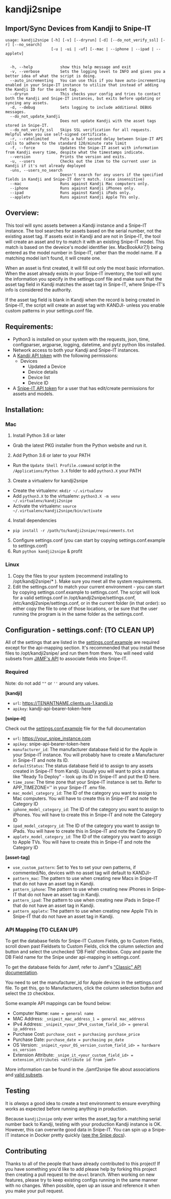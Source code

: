 # kandji2snipe
## Import/Sync Devices from Kandji to Snipe-IT
```
usage: kandji2snipe [-h] [-v] [--dryrun] [-d] [--do_not_verify_ssl] [-r] [--no_search]
                    [-u | -ui | -uf] [--mac | --iphone | --ipad | --appletv]
                    

  -h, --help            show this help message and exit
  -v, --verbose         Sets the logging level to INFO and gives you a better idea of what the script is doing.
  --auto_incrementing   You can use this if you have auto-incrementing enabled in your Snipe-IT instance to utilize that instead of adding the Kandji ID for the asset tag.
  --dryrun              This checks your config and tries to contact both the Kandji and Snipe-IT instances, but exits before updating or syncing any assets.
  -d, --debug           Sets logging to include additional DEBUG messages.
  --do_not_update_kandji
                        Does not update Kandji with the asset tags stored in Snipe-IT.
  --do_not_verify_ssl   Skips SSL verification for all requests. Helpful when you use self-signed certificate.
  -r, --ratelimited     Puts a half second delay between Snipe-IT API calls to adhere to the standard 120/minute rate limit
  -f, --force           Updates the Snipe-IT asset with information from Kandji every time, despite what the timestamps indicate.
  --version             Prints the version and exits.
  -u, --users           Checks out the item to the current user in Kandji if it's not already deployed
  -uns, --users_no_search
                        Doesn't search for any users if the specified fields in Kandji and Snipe-IT don't match. (case insensitive)
  --mac                 Runs against Kandji Mac computers only.
  --iphone              Runs against Kandji iPhones only.
  --ipad                Runs against Kandji iPads only.
  --appletv             Runs against Kandji Apple TVs only.

```


## Overview:
This tool will sync assets between a Kandji instance and a Snipe-IT instance. The tool searches for assets based on the serial number, not the existing asset tag. If assets exist in Kandji and are not in Snipe-IT, the tool will create an asset and try to match it with an existing Snipe-IT model. This match is based on the deveice's model identifier (ex. MacBookAir7,1) being entered as the model number in Snipe-IT, rather than the model name. If a matching model isn't found, it will create one.

When an asset is first created, it will fill out only the most basic information. When the asset already exists in your Snipe-IT inventory, the tool will sync the information you specify in the settings.conf file and make sure that the asset tag field in Kandji matches the asset tag in Snipe-IT, where Snipe-IT's info is considered the authority.

If the asset tag field is blank in Kandji when the record is being created in Snipe-IT, the script will create an asset tag with KANDJI-<SERIAL NUMBER> unless you enable custom patterns in your settings.conf file.

## Requirements:

- Python3 is installed on your system with the requests, json, time, configparser, argparse, logging, datetime, and pytz python libs installed.
- Network access to both your Kandji and Snipe-IT instances.
- A [Kandji API token](https://support.kandji.io/support/solutions/articles/72000560412-kandji-api) with the following permissions:
  - Devices
    - Updated a Device
    - Device details
    - Device list
    - Device ID
- A [Snipe-IT API token](https://snipe-it.readme.io/reference#generating-api-tokens) for a user that has edit/create permissions for assets and models. 

## Installation:

### Mac

1. Install Python 3.6 or later
  - Grab the latest PKG installer from the Python website and run it.

2. Add Python 3.6 or later to your PATH
  - Run the `Update Shell Profile.command` script in the `/Applications/Python 3.X` folder to add `python3.X` your PATH

3. Create a virtualenv for kandji2snipe
  - Create the virtualenv: `mkdir ~/.virtualenv`
  - Add `python3.X` to the virtualenv: `python3.X -m venv ~/.virtualenv/kandji2snipe`
  - Activate the virtualenv: `source ~/.virtualenv/kandji2snipe/bin/activate`

4. Install dependencies
  - `pip install -r /path/to/kandji2snipe/requirements.txt`

5. Configure settings.conf (you can start by copying settings.conf.example to settings.conf)
6. Run `python kandji2snipe` & profit

### Linux

1. Copy the files to your system (recommend installing to /opt/kandji2snipe/* ). Make sure you meet all the system requirements.
2. Edit the settings.conf to match your current environment - you can start by copying settings.conf.example to settings.conf. The script will look for a valid settings.conf in /opt/kandji2snipe/settings.conf, /etc/kandji2snipe/settings.conf, or in the current folder (in that order): so either copy the file to one of those locations, or be sure that the user running the program is in the same folder as the settings.conf.

## Configuration - settings.conf: (****TO CLEAN UP****)

All of the settings that are listed in the [settings.conf.example](https://github.com/grokability/jamf2snipe/blob/main/settings.conf.example) are required except for the api-mapping section. It's recommended that you install these files to /opt/kandji2snipe/ and run them from there. You will need valid subsets from [JAMF's API](https://developer.jamf.com/apis/classic-api/index) to associate fields into Snipe-IT.

### Required

Note: do not add `""` or `''` around any values.

**[kandji]**

- `url`: https://TENANTNAME.clients.us-1.kandji.io
- `apikey`: kandji-api-bearer-token-here

**[snipe-it]**

Check out the [settings.conf.example](https://github.com/grokability/jamf2snipe/blob/main/settings.conf.example) file for the full documentation

- `url`: https://your_snipe_instance.com
- `apikey`: snipe-api-bearer-token-here
- `manufacturer_id`: The manufacturer database field id for the Apple in your Snipe-IT instance. You will probably have to create a Manufacturer in Snipe-IT and note its ID.
- `defaultStatus`: The status database field id to assign to any assets created in Snipe-IT from Kandji. Usually you will want to pick a status like "Ready To Deploy" - look up its ID in Snipe-IT and put the ID here.
- `time_zone`: The time zone that your Snipe-IT instance is set to.  Refer to APP_TIMEZONE='<timezone>' in your Snipe-IT .env file.
- `mac_model_category_id`: The ID of the category you want to assign to Mac computers. You will have to create this in Snipe-IT and note the Category ID
- `iphone_model_category_id`: The ID of the category you want to assign to iPhones. You will have to create this in Snipe-IT and note the Category ID
- `ipad_model_category_id`: The ID of the category you want to assign to iPads. You will have to create this in Snipe-IT and note the Category ID
- `appletv_model_category_id`: The ID of the category you want to assign to Apple TVs. You will have to create this in Snipe-IT and note the Category ID
    
**[asset-tag]**
- `use_custom_pattern`: Set to Yes to set your own patterns, if commented/No, devices with no asset tag will default to KANDJI-<SIERAL NUMBER>
- `pattern_mac`: The pattern to use when creating new Macs in Snipe-IT that do not have an asset tag in Kandji.
- `pattern_iphone`: The pattern to use when creating new iPhones in Snipe-IT that do not have an asset tag in Kandji.
- `pattern_ipad`: The pattern to use when creating new iPads in Snipe-IT that do not have an asset tag in Kandji.
- `pattern_appletv`: The pattern to use when creating new Apple TVs in Snipe-IT that do not have an asset tag in Kandji.

  
### API Mapping (****TO CLEAN UP****)

To get the database fields for Snipe-IT Custom Fields, go to Custom Fields, scroll down past Fieldsets to Custom Fields, click the column selection and button and select the unchecked 'DB Field' checkbox. Copy and paste the DB Field name for the Snipe under api-mapping in settings.conf.

To get the database fields for Jamf, refer to Jamf's ["Classic" API documentation](https://developer.jamf.com/apis/classic-api/index).

You need to set the manufacturer_id for Apple devices in the settings.conf file.  To get this, go to Manufacturers, click the column selection button and select the `ID` checkbox.

Some example API mappings can be found below:

- Computer Name:		`name = general name`
- MAC Address:		`_snipeit_mac_address_1 = general mac_address`
- IPv4 Address:		`_snipeit_<your_IPv4_custom_field_id> = general ip_address`
- Purchase Cost:		`purchase_cost = purchasing purchase_price`
- Purchase Date:		`purchase_date = purchasing po_date`
- OS Version:			`_snipeit_<your_OS_version_custom_field_id> = hardware os_version`
- Extension Attribute:    `_snipe_it_<your_custom_field_id> = extension_attributes <attribute id from jamf>`

More information can be found in the ./jamf2snipe file about associations and [valid subsets](https://github.com/ParadoxGuitarist/jamf2snipe/blob/master/jamf2snipe#L33).

## Testing

It is *always* a good idea to create a test environment to ensure everything works as expected before running anything in production.

Because `kandji2snipe` only ever writes the asset_tag for a matching serial number back to Kandji, testing with your production Kandji instance is OK. However, this can overwrite good data in Snipe-IT. You can spin up a Snipe-IT instance in Docker pretty quickly ([see the Snipe docs](https://snipe-it.readme.io/docs/docker)).

## Contributing

Thanks to all of the people that have already contributed to this project! If you have something you'd like to add please help by forking this project then creating a pull request to the `devel` branch. When working on new features, please try to keep existing configs running in the same manner with no changes. When possible, open up an issue and reference it when you make your pull request.
